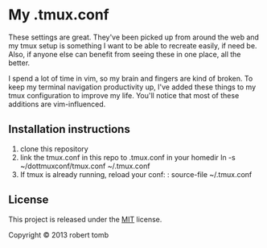 # My .tmux.conf

These settings are great. They've been picked up from around the web and my
tmux setup is something I want to be able to recreate easily, if need be.
Also, if anyone else can benefit from seeing these in one place, all the
better. 

I spend a lot of time in vim, so my brain and fingers are kind of broken. To
keep my terminal navigation productivity up, I've added these things to my
tmux configuration to improve my life. You'll notice that most of these
additions are vim-influenced. 

## Installation instructions

1. clone this repository
1. link the tmux.conf in this repo to .tmux.conf in your homedir
    ln -s ~/dottmuxconf/tmux.conf ~/.tmux.conf
1. If tmux is already running, reload your conf:
    <leader >: source-file ~/.tmux.conf

## License

This project is released under the [MIT](http://opensource.org/licenses/MIT) 
license.

Copyright © 2013 robert tomb

